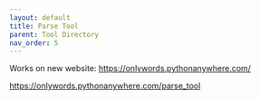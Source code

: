 ```yaml
---
layout: default
title: Parse Tool
parent: Tool Directory
nav_order: 5
---
```



Works on new website: https://onlywords.pythonanywhere.com/

https://onlywords.pythonanywhere.com/parse_tool